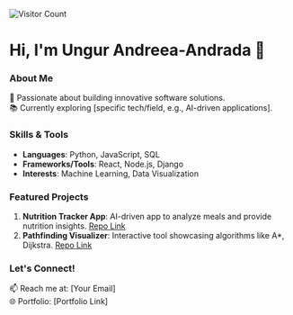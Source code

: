 ![Visitor Count](https://profile-counter.glitch.me/Andreea410/count.svg)

# Hi, I'm Ungur Andreea-Andrada 👋

### About Me
🌟 Passionate about building innovative software solutions.  
📚 Currently exploring [specific tech/field, e.g., AI-driven applications].

### Skills & Tools
- **Languages**: Python, JavaScript, SQL  
- **Frameworks/Tools**: React, Node.js, Django  
- **Interests**: Machine Learning, Data Visualization  

### Featured Projects
1. **Nutrition Tracker App**: AI-driven app to analyze meals and provide nutrition insights. [Repo Link](#)
2. **Pathfinding Visualizer**: Interactive tool showcasing algorithms like A*, Dijkstra. [Repo Link](#)

### Let's Connect!
📫 Reach me at: [Your Email]  
🌐 Portfolio: [Portfolio Link]
